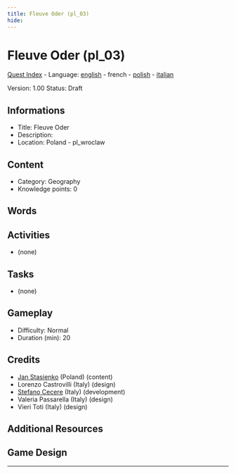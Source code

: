 ```yaml
---
title: Fleuve Oder (pl_03)
hide:
---
```


# Fleuve Oder (pl_03)
[Quest Index](./index.fr.md) - Language: [english](./pl_03.md) - french - [polish](./pl_03.pl.md) - [italian](./pl_03.it.md)

Version: 1.00
Status: Draft

## Informations

- Title: Fleuve Oder
- Description: 
- Location: Poland - pl_wroclaw
## Content
- Category: Geography
- Knowledge points: 0
## Words
## Activities
- (none)

## Tasks
- (none)
## Gameplay
- Difficulty: Normal
- Duration (min): 20
## Credits
- [Jan Stasienko](mailto:jan.stasienko@dsw.edu.pl) (Poland) (content)
- Lorenzo Castrovilli (Italy) (design)
- [Stefano Cecere](https://stefanocecere.com) (Italy) (development)
- Valeria Passarella (Italy) (design)
- Vieri Toti (Italy) (design)

## Additional Resources

## Game Design


---

